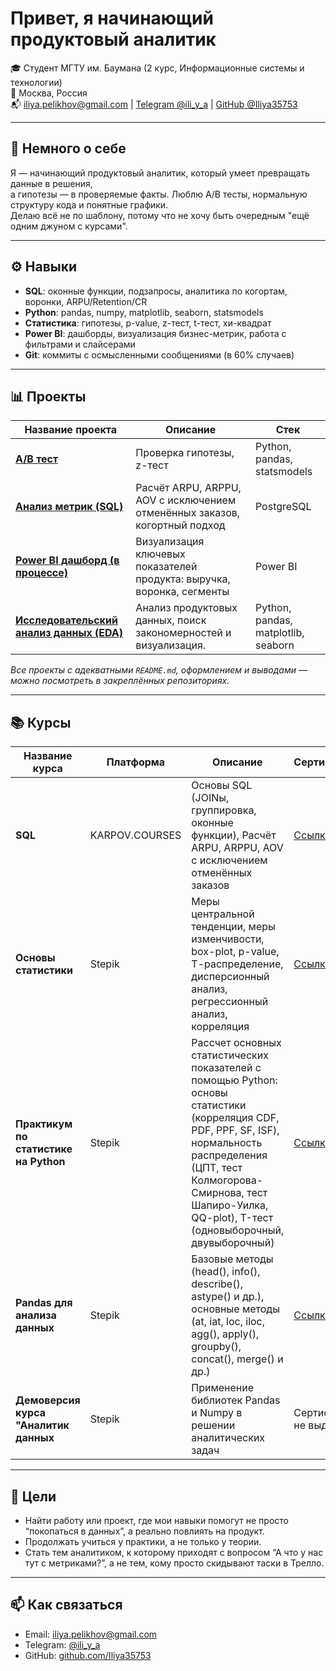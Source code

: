 # Привет, я начинающий продуктовый аналитик



🎓 Студент МГТУ им. Баумана (2 курс, Информационные системы и технологии)  
📍 Москва, Россия  
📬 iliya.pelikhov@gmail.com | [Telegram @ili_y_a](https://t.me/ili_y_a) | [GitHub @Iliya35753](https://github.com/Iliya35753)

---

## 🧠 Немного о себе

Я — начинающий продуктовый аналитик, который умеет превращать данные в решения,  
а гипотезы — в проверяемые факты. Люблю A/B тесты, нормальную структуру кода и понятные графики.  
Делаю всё не по шаблону, потому что не хочу быть очередным "ещё одним джуном с курсами".

---

## ⚙️ Навыки

- **SQL**: оконные функции, подзапросы, аналитика по когортам, воронки, ARPU/Retention/CR
- **Python**: pandas, numpy, matplotlib, seaborn, statsmodels
- **Статистика**: гипотезы, p-value, z-тест, t-тест, хи-квадрат
- **Power BI**: дашборды, визуализация бизнес-метрик, работа с фильтрами и слайсерами
- **Git**: коммиты с осмысленными сообщениями (в 60% случаев)

---

## 📊 Проекты

| Название проекта                               | Описание                                                                 | Стек               |
|------------------------------------------------|--------------------------------------------------------------------------|--------------------|
| [**A/B тест**](https://github.com/Iliya35753/product_analisys/tree/main/AB%20test/main.ipynb)        | Проверка гипотезы, z-тест        | Python, pandas, statsmodels |
| [**Анализ метрик (SQL)**](https://github.com/Iliya35753/product_analisys/tree/main/SQL)       | Расчёт ARPU, ARPPU, AOV с исключением отменённых заказов, когортный подход | PostgreSQL |
| [**Power BI дашборд (в процессе)**](https://github.com/Iliya35753/product_analisys/blob/main/power%20bi/retail_dashboard/retail_db.md)              | Визуализация ключевых показателей продукта: выручка, воронка, сегменты   | Power BI           |
| [**Исследовательский анализ данных (EDA)**](https://github.com/Iliya35753/product_analisys/blob/main/EDA/main.ipynb) | Анализ продуктовых данных, поиск закономерностей и визуализация. | Python, pandas, matplotlib, seaborn |


*Все проекты с адекватными `README.md`, оформлением и выводами — можно посмотреть в закреплённых репозиториях.*

---

## 📚 Курсы

| Название курса                      | Платформа        |Описание                                                                                               | Сертификат |
|----------------------------------------|------------------|-----------------------------------------------------------------------------------------------------------|--------------|
| **SQL**                                | KARPOV.COURSES   | Основы SQL (JOINы, группировка, оконные функции), Расчёт ARPU, ARPPU, AOV с исключением отменённых заказов | [Ссылка](https://lab.karpov.courses/certificate/e747e188-fa77-42d2-abc0-6f24426eecbc/) |
| **Основы статистики**                 | Stepik           | Меры центральной тенденции, меры изменчивости, box-plot, p-value, Т-распределение, дисперсионный анализ, регрессионный анализ, корреляция| [Ссылка](https://stepik.org/cert/2765488) |
| **Практикум по статистике на Python**  | Stepik           | Рассчет основных статистических показателей с помощью  Python: основы статистики (корреляция CDF, PDF, PPF, SF, ISF), нормальность распределения (ЦПТ, тест Колмогорова-Смирнова, тест Шапиро-Уилка, QQ-plot), T-тест (одновыборочный, двувыборочный)     | [Ссылка](https://stepik.org/cert/2781738) |
| **Pandas для анализа данных** | Stepik | Базовые методы (head(), info(), describe(), astype() и др.), основные методы (at, iat, loc, iloc, agg(), apply(), groupby(), concat(), merge() и др.) | [Ссылка](https://stepik.org/cert/2749911)
| **Демоверсия курса "Аналитик данных**  | Stepik           | Применение библиотек Pandas и Numpy в решении аналитических задач         | Сертификат не выдается |




---

## 💬 Цели

- Найти работу или проект, где мои навыки помогут не просто “покопаться в данных”, а реально повлиять на продукт.
- Продолжать учиться у практики, а не только у теории.
- Стать тем аналитиком, к которому приходят с вопросом “А что у нас тут с метриками?”, а не тем, кому просто скидывают таски в Трелло.

---

## 📫 Как связаться

- Email: iliya.pelikhov@gmail.com  
- Telegram: [@ili_y_a](https://t.me/ili_y_a)  
- GitHub: [github.com/Iliya35753](https://github.com/Iliya35753)


